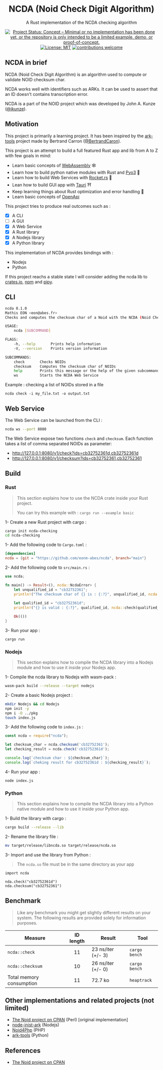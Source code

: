 <div align="center">

# NCDA (Noid Check Digit Algorithm)

A Rust implementation of the NCDA checking algorithm

[![Project Status: Concept – Minimal or no implementation has been done yet, or the repository is only intended to be a limited example, demo, or proof-of-concept.](https://www.repostatus.org/badges/latest/concept.svg)](https://www.repostatus.org/#concept)
[![License: MIT](https://img.shields.io/badge/License-MIT-yellow.svg)](https://opensource.org/licenses/MIT)
[![contributions welcome](https://img.shields.io/badge/contributions-welcome-brightgreen.svg?style=flat)]()

</div>

## NCDA in brief

NCDA (Noid Check Digit Algorithm) is an algorithm used to compute or validate NOID checksum char.

NCDA works well with identifiers such as ARKs. It can be used to assert that an ID doesn't contains transcription error.

NCDA is a part of the NOID project which was developed by John A. Kunze ([@jkunze](https://github.com/jkunze)).

## Motivation

This project is primarily a learning project. It has been inspired by the [ark-tools](https://github.com/BertrandCaron/ark-tools) project made by Bertrand Carron ([@BertrandCaron](https://github.com/BertrandCaron)). 

This project is an attempt to build a full featured Rust app and lib from A to Z with few goals in mind:

* Learn basic concepts of [WebAssembly](https://webassembly.org/) 🕸
* Learn how to build python native modules with Rust and [Pyo3](https://github.com/PyO3/pyo3) 🐍
* Learn how to build Web Services with [Rocket.rs](https://www.rocket.rs/) 🚀
* Lean how to build GUI app with [Tauri](https://github.com/tauri-apps/tauri) ⛩️
* Keep learning things about Rust optimization and error handling 🦀
* Learn basic concepts of [OpenApi](https://www.openapis.org/)

This project tries to produce real outcomes such as :

- [x]  A CLI
- [ ]  A GUI
- [x]  A Web Service
- [x]  A Rust library
- [x]  A Nodejs library
- [x]  A Python library

This implementation of NCDA provides bindings with :

* Nodejs
* Python

If this project reachs a stable state I will consider adding the ncda lib to [crates.io](https://crates.io/), [npm](https://www.npmjs.com/) and [pipy](https://pypi.org/).

## CLI

```sh
ncda 0.1.0
Mathis EON <eon@abes.fr>
Checks and computes the checksum char of a Noid with the NCDA (Noid Check Digit Algorithm) algorithm

USAGE:
    ncda [SUBCOMMAND]

FLAGS:
    -h, --help       Prints help information
    -V, --version    Prints version information

SUBCOMMANDS:
    check       Checks NOIDs
    checksum    Computes the checksum char of NOIDs
    help        Prints this message or the help of the given subcommand(s)
    ws          Starts the NCDA Web Service
```

Example : checking a list of NOIDs stored in a file

```
ncda check -i my_file.txt -o output.txt
```

## Web Service

The Web Service can be launched from the CLI :

```sh
ncda ws --port 8080
```

The Web Service expose two functions `check` and `checksum`. Each function takes a list of comma separated NOIDs as parameter:
* http://127.0.0.1:8080/v1/check?ids=cb32752361d,cb32752361d
* http://127.0.0.1:8080/v1/checksum?ids=cb32752361,cb32752361

## Build 

### Rust

> This section explains how to use the NCDA crate inside your Rust project.
>
> You can try this example with : `cargo run --example basic`

1- Create a new Rust project with cargo :

```sh
cargo init ncda-checking
cd ncda-checking
```

1- Add the following code to `Cargo.toml` :

```toml
[dependencies]
ncda = {git = "https://github.com/eonm-abes/ncda", branch="main"}
```

2- Add the following code to `src/main.rs` :

```rust
use ncda;

fn main() -> Result<(), ncda::NcdaError> {
    let unqualified_id = "cb32752361";
    println!("The checksum char of {} is : {:?}", unqualified_id, ncda::checksum(unqualified_id)?);
    
    let qualified_id = "cb32752361d";
    println!("{} is valid : {:?}", qualified_id, ncda::check(qualified_id).is_ok());

    Ok(())
}
```

3- Run your app :

```sh
cargo run
```

### Nodejs

> This section explains how to compile the NCDA library into a Nodejs module and how to use it inside your Nodejs app.

1- Compile the ncda library to Nodejs with wasm-pack :

```sh
wasm-pack build --release --target nodejs
```

2- Create a basic Nodejs project :

```sh
mkdir Nodejs && cd Nodejs
npm init -y     
npm i -D ../pkg
touch index.js
```

3- Add the following code to `index.js`  :

```js
const ncda = require("ncda");

let checksum_char = ncda.checksum('cb32752361');
let checking_result = ncda.check('cb32752361d');

console.log(`checksum char : ${checksum_char}`);
console.log(`cheking result for cb32752361d : ${checking_result}`);
```

4- Run your app :

```sh
node index.js
```

### Python

> This section explains how to compile the NCDA library into a Python native module and how to use it inside your Python app.

1- Build the library with cargo :

```sh
cargo build --release --lib
```

2- Rename the library file :

```sh
mv target/release/libncda.so target/release/ncda.so
```

3- Import and use the library from Python :
> The `ncda.so` file must be in the same directory as your app

```python3
import ncda

nda.check("cb32752361d")
nda.checksum("cb32752361")
```

## Benchmark

> Like any benchmark you might get slightly different results on your system. The following results are provided solely for information purposes.

<div align="center">

| Measure                  | ID length | Result             | Tool          |
| ------------------------ | :-------: | ------------------ | ------------- |
| `ncda::check`            |    11     | 23 ns/iter (+/- 3) | `cargo bench` |
| `ncda::checksum`         |    10     | 26 ns/iter (+/- 0) | `cargo bench` |
| Total memory consumption |    11     | 72.7 ko            | `heaptrack`   |

</div>

## Other implementations and related projects (not limited)

* [The Noid project on CPAN](https://metacpan.org/pod/distribution/Noid/noid) (Perl) [original implementation]
* [node-inist-ark](https://github.com/Inist-CNRS/node-inist-ark) (Nodejs)
* [Noid4Php](https://github.com/Daniel-KM/Noid4Php/blob/master/noid) (PHP)
* [ark-tools](https://github.com/BertrandCaron/ark-tools) (Python)

## References

- [The Noid project on CPAN](https://metacpan.org/pod/distribution/Noid/noid)
